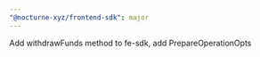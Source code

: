 ```yaml
---
"@nocturne-xyz/frontend-sdk": major
---
```


Add withdrawFunds method to fe-sdk, add PrepareOperationOpts
